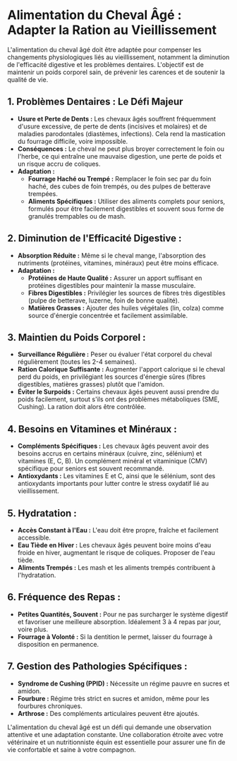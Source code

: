 # Alimentation du Cheval Âgé : Adapter la Ration au Vieillissement

L'alimentation du cheval âgé doit être adaptée pour compenser les changements physiologiques liés au vieillissement, notamment la diminution de l'efficacité digestive et les problèmes dentaires. L'objectif est de maintenir un poids corporel sain, de prévenir les carences et de soutenir la qualité de vie.

## 1. Problèmes Dentaires : Le Défi Majeur

*   **Usure et Perte de Dents :** Les chevaux âgés souffrent fréquemment d'usure excessive, de perte de dents (incisives et molaires) et de maladies parodontales (diastèmes, infections). Cela rend la mastication du fourrage difficile, voire impossible.
*   **Conséquences :** Le cheval ne peut plus broyer correctement le foin ou l'herbe, ce qui entraîne une mauvaise digestion, une perte de poids et un risque accru de coliques.
*   **Adaptation :**
    *   **Fourrage Haché ou Trempé :** Remplacer le foin sec par du foin haché, des cubes de foin trempés, ou des pulpes de betterave trempées.
    *   **Aliments Spécifiques :** Utiliser des aliments complets pour seniors, formulés pour être facilement digestibles et souvent sous forme de granulés trempables ou de mash.

## 2. Diminution de l'Efficacité Digestive :

*   **Absorption Réduite :** Même si le cheval mange, l'absorption des nutriments (protéines, vitamines, minéraux) peut être moins efficace.
*   **Adaptation :**
    *   **Protéines de Haute Qualité :** Assurer un apport suffisant en protéines digestibles pour maintenir la masse musculaire.
    *   **Fibres Digestibles :** Privilégier les sources de fibres très digestibles (pulpe de betterave, luzerne, foin de bonne qualité).
    *   **Matières Grasses :** Ajouter des huiles végétales (lin, colza) comme source d'énergie concentrée et facilement assimilable.

## 3. Maintien du Poids Corporel :

*   **Surveillance Régulière :** Peser ou évaluer l'état corporel du cheval régulièrement (toutes les 2-4 semaines).
*   **Ration Calorique Suffisante :** Augmenter l'apport calorique si le cheval perd du poids, en privilégiant les sources d'énergie sûres (fibres digestibles, matières grasses) plutôt que l'amidon.
*   **Éviter le Surpoids :** Certains chevaux âgés peuvent aussi prendre du poids facilement, surtout s'ils ont des problèmes métaboliques (SME, Cushing). La ration doit alors être contrôlée.

## 4. Besoins en Vitamines et Minéraux :

*   **Compléments Spécifiques :** Les chevaux âgés peuvent avoir des besoins accrus en certains minéraux (cuivre, zinc, sélénium) et vitamines (E, C, B). Un complément minéral et vitaminique (CMV) spécifique pour seniors est souvent recommandé.
*   **Antioxydants :** Les vitamines E et C, ainsi que le sélénium, sont des antioxydants importants pour lutter contre le stress oxydatif lié au vieillissement.

## 5. Hydratation :

*   **Accès Constant à l'Eau :** L'eau doit être propre, fraîche et facilement accessible.
*   **Eau Tiède en Hiver :** Les chevaux âgés peuvent boire moins d'eau froide en hiver, augmentant le risque de coliques. Proposer de l'eau tiède.
*   **Aliments Trempés :** Les mash et les aliments trempés contribuent à l'hydratation.

## 6. Fréquence des Repas :

*   **Petites Quantités, Souvent :** Pour ne pas surcharger le système digestif et favoriser une meilleure absorption. Idéalement 3 à 4 repas par jour, voire plus.
*   **Fourrage à Volonté :** Si la dentition le permet, laisser du fourrage à disposition en permanence.

## 7. Gestion des Pathologies Spécifiques :

*   **Syndrome de Cushing (PPID) :** Nécessite un régime pauvre en sucres et amidon.
*   **Fourbure :** Régime très strict en sucres et amidon, même pour les fourbures chroniques.
*   **Arthrose :** Des compléments articulaires peuvent être ajoutés.

L'alimentation du cheval âgé est un défi qui demande une observation attentive et une adaptation constante. Une collaboration étroite avec votre vétérinaire et un nutritionniste équin est essentielle pour assurer une fin de vie confortable et saine à votre compagnon.
